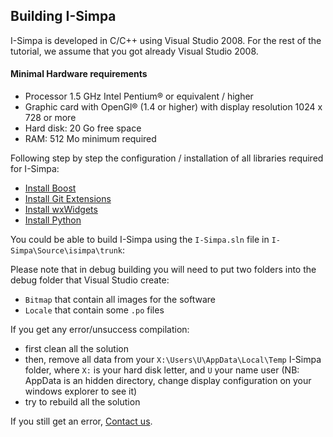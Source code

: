 ## Building I-Simpa

I-Simpa is developed in C/C++ using Visual Studio 2008.
For the rest of the tutorial, we assume that you got already Visual Studio 2008.

#### Minimal Hardware requirements
* Processor 1.5 GHz Intel Pentium® or equivalent / higher
* Graphic card with OpenGl® (1.4 or higher) with display resolution 1024 x 728 or more
* Hard disk: 20 Go free space
* RAM: 512 Mo minimum required

Following step by step the configuration / installation of all libraries required for I-Simpa:
* <a href="https://github.com/Ifsttar/I-Simpa/wiki/boost">Install Boost</a>
* <a href="https://github.com/Ifsttar/I-Simpa/wiki/GITEXTENSION">Install Git Extensions</a>
* <a href="https://github.com/Ifsttar/I-Simpa/wiki/wxWidgets">Install wxWidgets</a>
* <a href="https://github.com/Ifsttar/I-Simpa/wiki/python">Install Python</a>

You could be able to build I-Simpa using the `I-Simpa.sln` file in `I-Simpa\Source\isimpa\trunk`:

Please note that in debug building you will need to put two folders into the debug folder that Visual Studio create:
* `Bitmap` that contain all images for the software
* `Locale` that contain some `.po` files

If you get any error/unsuccess compilation:
* first clean all the solution
* then, remove all data from your `X:\Users\U\AppData\Local\Temp` I-Simpa folder, where `X:` is your hard disk letter, and `U` your name user (NB: AppData is an hidden directory, change display configuration on your windows explorer to see it)
* try to rebuild all the solution

If you still get an error, <a href="mailto:i-simpa@ifsttar.fr">Contact us</a>.
